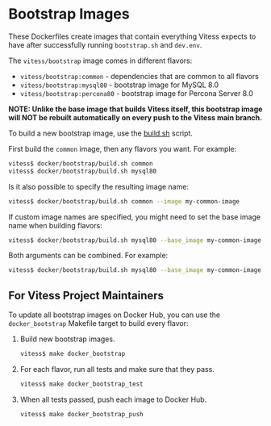 # Bootstrap Images

These Dockerfiles create images that contain everything Vitess expects to have
after successfully running `bootstrap.sh` and `dev.env`.

The `vitess/bootstrap` image comes in different flavors:

* `vitess/bootstrap:common`    - dependencies that are common to all flavors
* `vitess/bootstrap:mysql80`   - bootstrap image for MySQL 8.0
* `vitess/bootstrap:percona80` - bootstrap image for Percona Server 8.0

**NOTE: Unlike the base image that builds Vitess itself, this bootstrap image
will NOT be rebuilt automatically on every push to the Vitess main branch.**

To build a new bootstrap image, use the [build.sh](https://github.com/vitessio/vitess/blob/main/docker/bootstrap/build.sh)
script.

First build the `common` image, then any flavors you want. For example:

```sh
vitess$ docker/bootstrap/build.sh common
vitess$ docker/bootstrap/build.sh mysql80
```

Is it also possible to specify the resulting image name:

```sh
vitess$ docker/bootstrap/build.sh common --image my-common-image
```

If custom image names are specified, you might need to set the base image name when building flavors:

```sh
vitess$ docker/bootstrap/build.sh mysql80 --base_image my-common-image
```

Both arguments can be combined. For example:

```sh
vitess$ docker/bootstrap/build.sh mysql80 --base_image my-common-image --image my-mysql-image
```

## For Vitess Project Maintainers

To update all bootstrap images on Docker Hub, you can use the `docker_bootstrap`
Makefile target to build every flavor:

1.  Build new bootstrap images.

    ``` sh
    vitess$ make docker_bootstrap
    ```

1.  For each flavor, run all tests and make sure that they pass.

    ``` sh
    vitess$ make docker_bootstrap_test
    ```

1.  When all tests passed, push each image to Docker Hub.

    ``` sh
    vitess$ make docker_bootstrap_push
    ```

